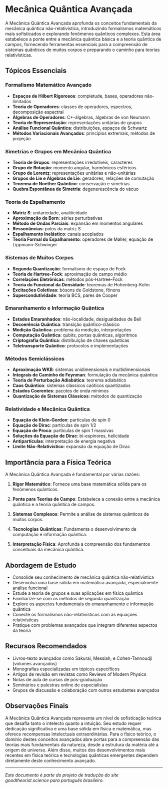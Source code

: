# Mecânica Quântica Avançada

A Mecânica Quântica Avançada aprofunda os conceitos fundamentais da mecânica quântica não-relativística, introduzindo formalismos matemáticos mais sofisticados e explorando fenômenos quânticos complexos. Esta área estabelece a ponte entre a mecânica quântica básica e a teoria quântica de campos, fornecendo ferramentas essenciais para a compreensão de sistemas quânticos de muitos corpos e preparando o caminho para teorias relativísticas.

## Tópicos Essenciais

### Formalismo Matemático Avançado
- **Espaços de Hilbert Rigorosos**: completude, bases, operadores não-limitados
- **Teoria de Operadores**: classes de operadores, espectros, decomposição espectral
- **Álgebras de Operadores**: C*-álgebras, álgebras de von Neumann
- **Teoria de Representação**: representações unitárias de grupos
- **Análise Funcional Quântica**: distribuições, espaços de Schwartz
- **Métodos Variacionais Avançados**: princípios extremais, métodos de projeção

### Simetrias e Grupos em Mecânica Quântica
- **Teoria de Grupos**: representações irredutíveis, caracteres
- **Grupo de Rotação**: momento angular, harmônicos esféricos
- **Grupo de Lorentz**: representações unitárias e não-unitárias
- **Grupos de Lie e Álgebras de Lie**: geradores, relações de comutação
- **Teorema de Noether Quântico**: conservação e simetrias
- **Quebra Espontânea de Simetria**: degenerescência do vácuo

### Teoria de Espalhamento
- **Matriz S**: unitariedade, analiticidade
- **Aproximação de Born**: séries perturbativas
- **Método de Ondas Parciais**: expansão em momentos angulares
- **Ressonâncias**: polos da matriz S
- **Espalhamento Inelástico**: canais acoplados
- **Teoria Formal do Espalhamento**: operadores de Møller, equação de Lippmann-Schwinger

### Sistemas de Muitos Corpos
- **Segunda Quantização**: formalismo de espaço de Fock
- **Teoria de Hartree-Fock**: aproximação de campo médio
- **Correlações Eletrônicas**: métodos pós-Hartree-Fock
- **Teoria do Funcional da Densidade**: teoremas de Hohenberg-Kohn
- **Excitações Coletivas**: bósons de Goldstone, fônons
- **Supercondutividade**: teoria BCS, pares de Cooper

### Emaranhamento e Informação Quântica
- **Estados Emaranhados**: não-localidade, desigualdades de Bell
- **Decoerência Quântica**: transição quântico-clássico
- **Medição Quântica**: problema da medição, interpretações
- **Computação Quântica**: qubits, portas quânticas, algoritmos
- **Criptografia Quântica**: distribuição de chaves quânticas
- **Teletransporte Quântico**: protocolos e implementações

### Métodos Semiclássicos
- **Aproximação WKB**: sistemas unidimensionais e multidimensionais
- **Integrais de Caminho de Feynman**: formulação da mecânica quântica
- **Teoria de Perturbação Adiabática**: teorema adiabático
- **Caos Quântico**: sistemas clássicos caóticos quantizados
- **Estados Coerentes**: pacotes de onda mínimos
- **Quantização de Sistemas Clássicos**: métodos de quantização

### Relatividade e Mecânica Quântica
- **Equação de Klein-Gordon**: partículas de spin 0
- **Equação de Dirac**: partículas de spin 1/2
- **Equação de Proca**: partículas de spin 1 massivas
- **Soluções da Equação de Dirac**: bi-espinores, helicidade
- **Antipartículas**: interpretação de energia negativa
- **Limite Não-Relativístico**: expansão da equação de Dirac

## Importância para a Física Teórica

A Mecânica Quântica Avançada é fundamental por várias razões:

1. **Rigor Matemático**: Fornece uma base matemática sólida para os fenômenos quânticos.

2. **Ponte para Teorias de Campo**: Estabelece a conexão entre a mecânica quântica e a teoria quântica de campos.

3. **Sistemas Complexos**: Permite a análise de sistemas quânticos de muitos corpos.

4. **Tecnologias Quânticas**: Fundamenta o desenvolvimento de computação e informação quântica.

5. **Interpretação Física**: Aprofunda a compreensão dos fundamentos conceituais da mecânica quântica.

## Abordagem de Estudo

- Consolide seu conhecimento de mecânica quântica não-relativística
- Desenvolva uma base sólida em matemática avançada, especialmente análise funcional
- Estude a teoria de grupos e suas aplicações em física quântica
- Familiarize-se com os métodos de segunda quantização
- Explore os aspectos fundamentais do emaranhamento e informação quântica
- Conecte os formalismos não-relativísticos com as equações relativísticas
- Pratique com problemas avançados que integram diferentes aspectos da teoria

## Recursos Recomendados

- Livros-texto avançados como Sakurai, Messiah, e Cohen-Tannoudji (volumes avançados)
- Monografias especializadas em tópicos específicos
- Artigos de revisão em revistas como Reviews of Modern Physics
- Notas de aula de cursos de pós-graduação
- Seminários e palestras online de especialistas
- Grupos de discussão e colaboração com outros estudantes avançados

## Observações Finais

A Mecânica Quântica Avançada representa um nível de sofisticação teórica que desafia tanto o intelecto quanto a intuição. Seu estudo requer dedicação significativa e uma base sólida em física e matemática, mas oferece recompensas intelectuais extraordinárias. Para o físico teórico, o domínio destes conceitos avançados abre portas para a compreensão das teorias mais fundamentais da natureza, desde a estrutura da matéria até a origem do universo. Além disso, muitos dos desenvolvimentos mais recentes em física teórica e tecnologias quânticas emergentes dependem diretamente deste conhecimento avançado.

---

*Este documento é parte do projeto de tradução do site goodtheorist.science para português brasileiro.* 